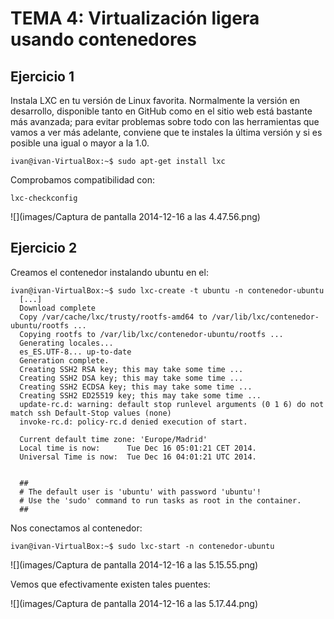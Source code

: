 # TEMA 4: Virtualización ligera usando contenedores

## Ejercicio 1

Instala LXC en tu versión de Linux favorita. Normalmente la versión en desarrollo, disponible tanto en GitHub como en el sitio web está bastante más avanzada; para evitar problemas sobre todo con las herramientas que vamos a ver más adelante, conviene que te instales la última versión y si es posible una igual o mayor a la 1.0.

```
ivan@ivan-VirtualBox:~$ sudo apt-get install lxc
```
Comprobamos compatibilidad con:

```
lxc-checkconfig
```
![](images/Captura de pantalla 2014-12-16 a las 4.47.56.png)

## Ejercicio 2

Creamos el contenedor instalando ubuntu en el:

```
ivan@ivan-VirtualBox:~$ sudo lxc-create -t ubuntu -n contenedor-ubuntu
  [...]
  Download complete
  Copy /var/cache/lxc/trusty/rootfs-amd64 to /var/lib/lxc/contenedor-ubuntu/rootfs ...
  Copying rootfs to /var/lib/lxc/contenedor-ubuntu/rootfs ...
  Generating locales...
  es_ES.UTF-8... up-to-date
  Generation complete.
  Creating SSH2 RSA key; this may take some time ...
  Creating SSH2 DSA key; this may take some time ...
  Creating SSH2 ECDSA key; this may take some time ...
  Creating SSH2 ED25519 key; this may take some time ...
  update-rc.d: warning: default stop runlevel arguments (0 1 6) do not match ssh Default-Stop values (none)
  invoke-rc.d: policy-rc.d denied execution of start.

  Current default time zone: 'Europe/Madrid'
  Local time is now:      Tue Dec 16 05:01:21 CET 2014.
  Universal Time is now:  Tue Dec 16 04:01:21 UTC 2014.


  ##
  # The default user is 'ubuntu' with password 'ubuntu'!
  # Use the 'sudo' command to run tasks as root in the container.
  ##

```
Nos conectamos al contenedor:

```
ivan@ivan-VirtualBox:~$ sudo lxc-start -n contenedor-ubuntu
```

![](images/Captura de pantalla 2014-12-16 a las 5.15.55.png)

Vemos que efectivamente existen tales puentes:

![](images/Captura de pantalla 2014-12-16 a las 5.17.44.png)
